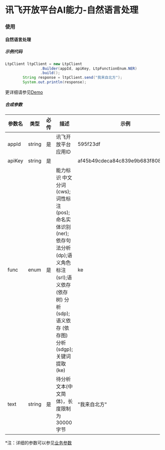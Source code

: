# 讯飞开放平台AI能力-自然语言处理


### 使用
#### 自然语言处理
##### 示例代码
```java
LtpClient ltpClient = new LtpClient
                .Builder(appId, apiKey, LtpFunctionEnum.NER)
                .build();
        String response = ltpClient.send("我来自北方");
        System.out.println(response);
```
更详细请参见[Demo](https://github.com/iFLYTEK-OP/websdk-java-demo/blob/main/src/main/java/cn/xfyun/demo/LtpClientApp.java)
##### 合成参数
|参数名|类型|必传|描述|示例|
|---|---|---|---|---|
|appId|string|是|讯飞开放平台应用ID|595f23df|
|apiKey|string|是||af45b49cdeca84c839e9b683f8085ea3|
|func|enum|是|能力标识 中文分词(cws);词性标注(pos);命名实体识别(ner);依存句法分析(dp);语义角色标注(srl);语义依存 (依存树) 分析(sdp);语义依存 (依存图) 分析(sdgp);关键词提取(ke)|ke|
|text|string|是|待分析文本(中文简体)，长度限制为30000字节|"我来自北方"|

 *注：详细的参数可以参见[业务参数](https://www.xfyun.cn/doc/nlp/dependencyParsing/API.html)



